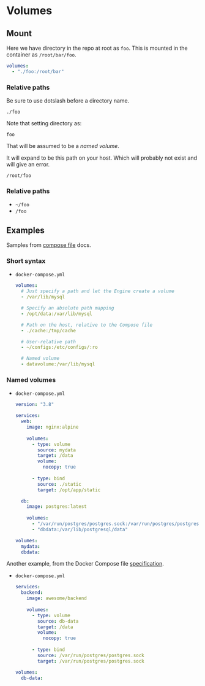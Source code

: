 # Volumes


## Mount

Here we have directory in the repo at root as `foo`.
This is mounted in the container as `/root/bar/foo`.

```yaml
volumes:
  - "./foo:/root/bar"
```

### Relative paths

Be sure to use dotslash before a directory name.

```
./foo
```

Note that setting directory as:

```
foo
```

That will be assumed to be a _named volume_.

It will expand to be this path on your host. Which will probably not exist and will give an error.

```
/root/foo
```

### Relative paths

- `~/foo`
- `/foo`


## Examples

Samples from [compose file](https://docs.docker.com/compose/compose-file/) docs.

### Short syntax

- `docker-compose.yml`
    ```yaml
    volumes:
      # Just specify a path and let the Engine create a volume
      - /var/lib/mysql

      # Specify an absolute path mapping
      - /opt/data:/var/lib/mysql

      # Path on the host, relative to the Compose file
      - ./cache:/tmp/cache

      # User-relative path
      - ~/configs:/etc/configs/:ro

      # Named volume
      - datavolume:/var/lib/mysql
    ```

### Named volumes

- `docker-compose.yml`
    ```yaml
    version: "3.8"

    services:
      web:
        image: nginx:alpine
        
        volumes:
          - type: volume
            source: mydata
            target: /data
            volume:
              nocopy: true
              
          - type: bind
            source: ./static
            target: /opt/app/static

      db:
        image: postgres:latest
        
        volumes:
          - "/var/run/postgres/postgres.sock:/var/run/postgres/postgres.sock"
          - "dbdata:/var/lib/postgresql/data"

    volumes:
      mydata:
      dbdata:
    ```


Another example, from the Docker Compose file [specification](https://docs.docker.com/compose/compose-file/).

- `docker-compose.yml`
    ```yaml
    services:
      backend:
        image: awesome/backend
        
        volumes:
          - type: volume
            source: db-data
            target: /data
            volume:
              nocopy: true
              
          - type: bind
            source: /var/run/postgres/postgres.sock
            target: /var/run/postgres/postgres.sock

    volumes:
      db-data:
    ```
